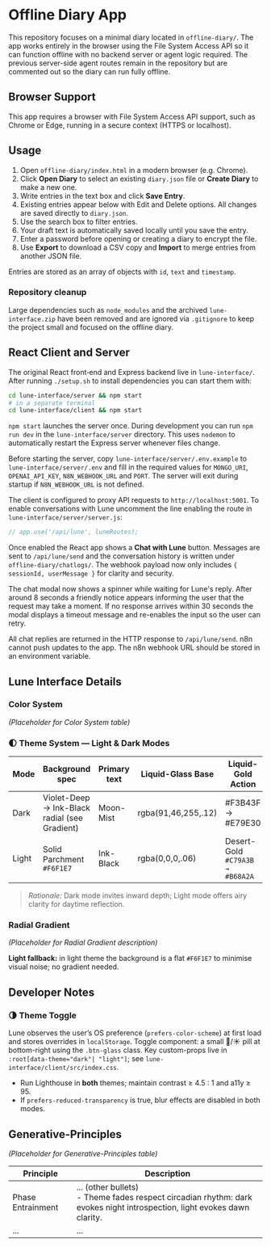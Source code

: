 # Offline Diary App

This repository focuses on a minimal diary located in `offline-diary/`.
The app works entirely in the browser using the File System Access API so it can
function offline with no backend server or agent logic required. The previous
server-side agent routes remain in the repository but are commented out so the
diary can run fully offline.

## Browser Support

This app requires a browser with File System Access API support, such as Chrome or Edge, running in a secure context (HTTPS or localhost).

## Usage
1. Open `offline-diary/index.html` in a modern browser (e.g. Chrome).
2. Click **Open Diary** to select an existing `diary.json` file or **Create Diary** to make a new one.
3. Write entries in the text box and click **Save Entry**.
4. Existing entries appear below with Edit and Delete options. All changes are saved directly to `diary.json`.
5. Use the search box to filter entries.
6. Your draft text is automatically saved locally until you save the entry.
7. Enter a password before opening or creating a diary to encrypt the file.
8. Use **Export** to download a CSV copy and **Import** to merge entries from another JSON file.

Entries are stored as an array of objects with `id`, `text` and `timestamp`.

### Repository cleanup

Large dependencies such as `node_modules` and the archived `lune-interface.zip`
have been removed and are ignored via `.gitignore` to keep the project small and
focused on the offline diary.

## React Client and Server

The original React front‑end and Express backend live in `lune-interface/`.
After running `./setup.sh` to install dependencies you can start them with:

```bash
cd lune-interface/server && npm start
# in a separate terminal
cd lune-interface/client && npm start
```

`npm start` launches the server once. During development you can run `npm run dev` in the `lune-interface/server` directory. This uses `nodemon` to automatically restart the Express server whenever files change.

Before starting the server, copy `lune-interface/server/.env.example` to
`lune-interface/server/.env` and fill in the required values for
`MONGO_URI`, `OPENAI_API_KEY`, `N8N_WEBHOOK_URL` and `PORT`. The server
will exit during startup if `N8N_WEBHOOK_URL` is not defined.

The client is configured to proxy API requests to `http://localhost:5001`.
To enable conversations with Lune uncomment the line enabling the route in
`lune-interface/server/server.js`:

```js
// app.use('/api/lune', luneRoutes);
```

Once enabled the React app shows a **Chat with Lune** button. Messages are
sent to `/api/lune/send` and the conversation history is written under
`offline-diary/chatlogs/`.
The webhook payload now only includes `{ sessionId, userMessage }` for clarity and security.

The chat modal now shows a spinner while waiting for Lune's reply. After
around 8&nbsp;seconds a friendly notice appears informing the user that the
request may take a moment. If no response arrives within 30&nbsp;seconds the
modal displays a timeout message and re-enables the input so the user can
retry.

All chat replies are returned in the HTTP response to `/api/lune/send`.
n8n cannot push updates to the app. The n8n webhook URL should be stored in an
environment variable.

## Lune Interface Details

### Color System

*(Placeholder for Color System table)*

### 🌓 Theme System — Light & Dark Modes

| Mode  | Background spec | Primary text | Liquid-Glass Base | Liquid-Gold Action |
|-------|-----------------|--------------|-------------------|--------------------|
| Dark  | Violet-Deep → Ink-Black radial (see Gradient) | Moon-Mist | rgba(91,46,255,.12) | #F3B43F → #E79E30 |
| Light | Solid Parchment `#F6F1E7` | Ink-Black | rgba(0,0,0,.06)  | Desert-Gold `#C79A3B → #B68A2A` |

> *Rationale:* Dark mode invites inward depth; Light mode offers airy clarity for daytime reflection.

### Radial Gradient

*(Placeholder for Radial Gradient description)*

**Light fallback:** in light theme the background is a flat `#F6F1E7` to minimise visual noise; no gradient needed.

## Developer Notes

### 🌗 Theme Toggle

Lune observes the user’s OS preference (`prefers-color-scheme`) at first load and stores overrides in `localStorage`.
Toggle component: a small 🌙/☀️ pill at bottom-right using the `.btn-glass` class.
Key custom-props live in `:root[data-theme="dark"| "light"]`; see `lune-interface/client/src/index.css`.

- Run Lighthouse in **both** themes; maintain contrast ≥ 4.5 : 1 and a11y ≥ 95.
- If `prefers-reduced-transparency` is true, blur effects are disabled in both modes.

## Generative-Principles

*(Placeholder for Generative-Principles table)*

| Principle         | Description                                                                                                |
|-------------------|------------------------------------------------------------------------------------------------------------|
| Phase Entrainment | ... (other bullets) <br> - Theme fades respect circadian rhythm: dark evokes night introspection, light evokes dawn clarity. |
| ...               | ...                                                                                                        |
